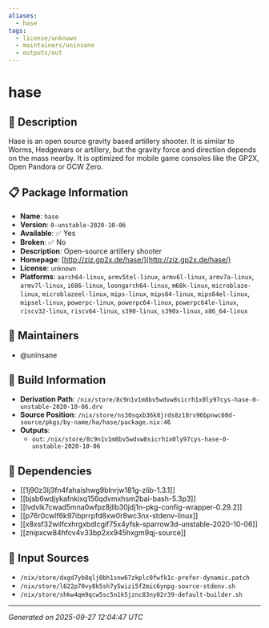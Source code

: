 ```yaml
---
aliases:
  - hase
tags:
  - license/unknown
  - maintainers/uninsane
  - outputs/out
---
```


# hase

## 📝 Description

Hase is an open source gravity based artillery shooter. It is similar to
Worms, Hedgewars or artillery, but the gravity force and direction
depends on the mass nearby. It is optimized for mobile game consoles like
the GP2X, Open Pandora or GCW Zero.


## 📋 Package Information

- **Name**: `hase`
- **Version**: `0-unstable-2020-10-06`
- **Available**: ✅ Yes
- **Broken**: ✅ No
- **Description**: Open-source artillery shooter
- **Homepage**: [http://ziz.gp2x.de/hase/](http://ziz.gp2x.de/hase/)
- **License**: `unknown`
- **Platforms**: `aarch64-linux`, `armv5tel-linux`, `armv6l-linux`, `armv7a-linux`, `armv7l-linux`, `i686-linux`, `loongarch64-linux`, `m68k-linux`, `microblaze-linux`, `microblazeel-linux`, `mips-linux`, `mips64-linux`, `mips64el-linux`, `mipsel-linux`, `powerpc-linux`, `powerpc64-linux`, `powerpc64le-linux`, `riscv32-linux`, `riscv64-linux`, `s390-linux`, `s390x-linux`, `x86_64-linux`
## 👥 Maintainers

- @uninsane


## 🔧 Build Information

- **Derivation Path**: `/nix/store/8c9n1v1m8bv5wdvw8sicrh1x0ly97cys-hase-0-unstable-2020-10-06.drv`
- **Source Position**: `/nix/store/ns30sqxb36k8jrds8z18rv96bpnwc60d-source/pkgs/by-name/ha/hase/package.nix:46`
- **Outputs**:
  - `out`:  `/nix/store/8c9n1v1m8bv5wdvw8sicrh1x0ly97cys-hase-0-unstable-2020-10-06`

## 🔗 Dependencies

- [[1j90z3lj3fn4fahaishwg9blnrjw181g-zlib-1.3.1]]
- [[bjsb6wdjykafnkixq156qdvmxhsm2bai-bash-5.3p3]]
- [[lvdvlk7cwad5mna0wfpz8jllb30jdj1n-pkg-config-wrapper-0.29.2]]
- [[p76r0cwlf6k97ibprrpfd8xw0r8wc3nx-stdenv-linux]]
- [[x8xsf32wilfcxhrgxbdlcgif75x4yfsk-sparrow3d-unstable-2020-10-06]]
- [[znipxcw84hfcv4v33bp2xx945hxgm9qj-source]]

## 📁 Input Sources

- `/nix/store/dxgd7yb8qlj0bh1snw67zkplc0fwfk1c-prefer-dynamic.patch`
- `/nix/store/l622p70vy8k5sh7y5wizi5f2mic6ynpg-source-stdenv.sh`
- `/nix/store/shkw4qm9qcw5sc5n1k5jznc83ny02r39-default-builder.sh`

---
*Generated on 2025-09-27 12:04:47 UTC*
